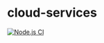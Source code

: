 # cloud-services

[![Node.js CI](https://github.com/MelvRooden/devops/actions/workflows/node.js.yml/badge.svg)](https://github.com/MelvRooden/devops/actions/workflows/node.js.yml)
